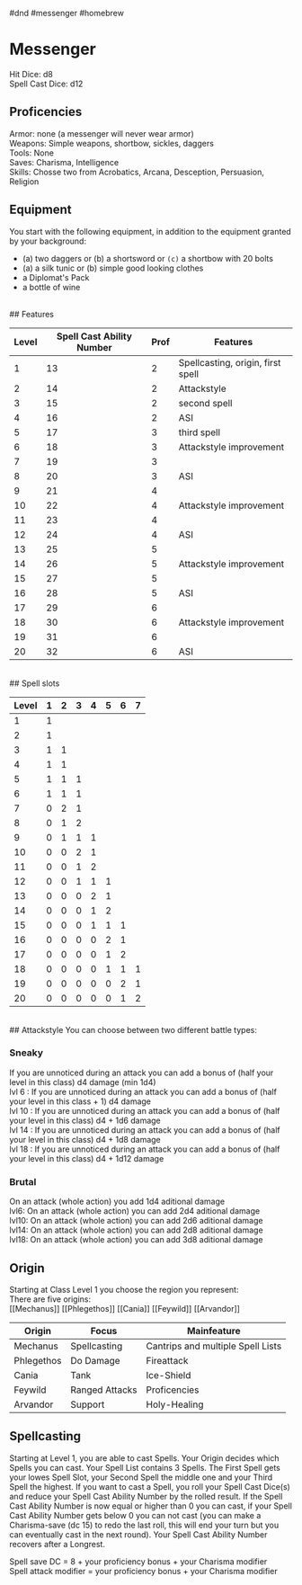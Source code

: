 #dnd #messenger #homebrew
# Messenger

Hit Dice: d8  
Spell Cast Dice: d12  

## Proficencies

Armor: none (a messenger will never wear armor)  
Weapons: Simple weapons, shortbow, sickles, daggers  
Tools: None  
Saves: Charisma, Intelligence  
Skills: Chosse two from Acrobatics, Arcana, Desception, Persuasion, Religion    

## Equipment

You start with the following equipment, in addition to the equipment granted by your background:  
- (a) two daggers or (b) a shortsword  or `(c)` a shortbow with 20 bolts
- (a) a silk tunic or (b) simple good looking clothes  
- a Diplomat's Pack  
- a bottle of wine  

<div style="page-break-after: always; visibility: hidden">
\pagebreak
</div>
## Features

| Level | Spell Cast Ability Number | Prof | Features                          |
|-------|---------------------------|------|-----------------------------------|
| 1     | 13                        | 2    | Spellcasting, origin, first spell |
| 2     | 14                        | 2    | Attackstyle                       |
| 3     | 15                        | 2    | second spell                      |
| 4     | 16                        | 2    | ASI                               |
| 5     | 17                        | 3    | third spell                       |
| 6     | 18                        | 3    | Attackstyle improvement           |
| 7     | 19                        | 3    |                                   |
| 8     | 20                        | 3    | ASI                               |
| 9     | 21                        | 4    |                                   |
| 10    | 22                        | 4    | Attackstyle improvement           |
| 11    | 23                        | 4    |                                   |
| 12    | 24                        | 4    | ASI                               |
| 13    | 25                        | 5    |                                   |
| 14    | 26                        | 5    | Attackstyle improvement           |
| 15    | 27                        | 5    |                                   |
| 16    | 28                        | 5    | ASI                               |
| 17    | 29                        | 6    |                                   |
| 18    | 30                        | 6    | Attackstyle improvement           |
| 19    | 31                        | 6    |                                   |
| 20    | 32                        | 6    | ASI                               |

<div style="page-break-after: always; visibility: hidden">
\pagebreak
</div>
## Spell slots

| Level | 1 | 2 | 3 | 4 | 5 | 6 | 7 |
|-------|---|---|---|---|---|---|---|
| 1     | 1 |   |   |   |   |   |   |
| 2     | 1 |   |   |   |   |   |   |
| 3     | 1 | 1 |   |   |   |   |   |
| 4     | 1 | 1 |   |   |   |   |   |
| 5     | 1 | 1 | 1 |   |   |   |   |
| 6     | 1 | 1 | 1 |   |   |   |   |
| 7     | 0 | 2 | 1 |   |   |   |   |
| 8     | 0 | 1 | 2 |   |   |   |   |
| 9     | 0 | 1 | 1 | 1 |   |   |   |
| 10    | 0 | 0 | 2 | 1 |   |   |   |
| 11    | 0 | 0 | 1 | 2 |   |   |   |
| 12    | 0 | 0 | 1 | 1 | 1 |   |   |
| 13    | 0 | 0 | 0 | 2 | 1 |   |   |
| 14    | 0 | 0 | 0 | 1 | 2 |   |   |
| 15    | 0 | 0 | 0 | 1 | 1 | 1 |   |
| 16    | 0 | 0 | 0 | 0 | 2 | 1 |   |
| 17    | 0 | 0 | 0 | 0 | 1 | 2 |   |
| 18    | 0 | 0 | 0 | 0 | 1 | 1 | 1 |
| 19    | 0 | 0 | 0 | 0 | 0 | 2 | 1 |
| 20    | 0 | 0 | 0 | 0 | 0 | 1 | 2 |

<div style="page-break-after: always; visibility: hidden">
\pagebreak
</div>
## Attackstyle
You can choose between two different battle types:  

### Sneaky
If you are unnoticed during an attack you can add a bonus of (half your level in this class) d4 damage (min 1d4)  
lvl 6   : If you are unnoticed during an attack you can add a bonus of (half your level in this class + 1) d4 damage  
lvl 10 : If you are unnoticed during an attack you can add a bonus of (half your level in this class) d4 + 1d6 damage  
lvl 14 : If you are unnoticed during an attack you can add a bonus of (half your level in this class) d4 + 1d8 damage  
lvl 18 : If you are unnoticed during an attack you can add a bonus of (half your level in this class) d4 + 1d12 damage  

### Brutal
On an attack (whole action) you add 1d4 aditional damage  
lvl6:   On an attack (whole action) you can add 2d4 aditional damage  
lvl10: On an attack (whole action) you can add 2d6 aditional damage  
lvl14: On an attack (whole action) you can add 2d8 aditional damage  
lvl18: On an attack (whole action) you can add 3d8 aditional damage  

## Origin
Starting at Class Level 1 you choose the region you represent:  
There are five origins:  
[[Mechanus]]
[[Phlegethos]]
[[Cania]]
[[Feywild]]
[[Arvandor]]

| Origin     | Focus          | Mainfeature                       |
|------------|----------------|-----------------------------------|
| Mechanus   | Spellcasting   | Cantrips and multiple Spell Lists |
| Phlegethos | Do Damage      | Fireattack                        |
| Cania      | Tank           | Ice-Shield                        |
| Feywild    | Ranged Attacks | Proficencies                      |
| Arvandor   | Support        | Holy-Healing                      |

## Spellcasting
Starting at Level 1, you are able to cast Spells. Your Origin decides which Spells you can cast. Your Spell List contains 3 Spells. The First Spell gets your lowes Spell Slot, your Second Spell the middle one and your Third Spell the highest. If you want to cast a Spell, you roll your Spell Cast Dice(s) and reduce your Spell Cast Ability Number by the rolled result. If the Spell Cast Ability Number is now equal or higher than 0 you can cast, if your Spell Cast Ability Number gets below 0 you can not cast (you can make a Charisma-save (dc 15) to redo the last roll, this will end your turn but you can eventually cast in the next round). Your Spell Cast Ability Number recovers after a Longrest.  

Spell save DC = 8 + your proficiency bonus + your Charisma modifier  
Spell attack modifier = your proficiency bonus + your Charisma modifier
